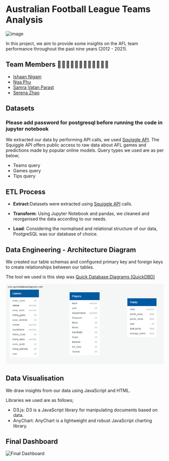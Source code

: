 # Australian Football League Teams Analysis


![image](https://user-images.githubusercontent.com/85004202/145362005-2c1d17fd-5d9f-4b01-8a6f-6dcbab84ceb0.png)


In this project, we aim to provide some insights on the AFL team performance throughout the past nine years (2012 - 2021).

## Team Members  👨🏻‍💻👩🏻‍💻👩🏻‍💻👩🏻‍💻

- [Ishaan Nigam](https://github.com/ishaan04)
- [Nga Phu](https://github.com/nkphu)
- [Samra Vatan Parast](https://github.com/Samravp)
- [Serena Zhao](https://github.com/SerenaZhaoYanqing)


## Datasets
### Please add password for postgresql before running the code in jupyter notebook 
We extracted our data by performing API calls, we used [Squiggle API](https://api.squiggle.com.au/#section_teams). 
The Squiggle API offers public access to raw data about AFL games and predictions made by popular online models.
Query types we used are as per below;
 - Teams query
 - Games query
 - Tips query

## ETL Process

* **Extract**:Datasets were extracted using [Squiggle API](https://api.squiggle.com.au/#section_teams) calls.

* **Transform**: Using Jupyter Notebook and pandas, we cleaned and reorganised the data according to our needs.

* **Load**: Considering the normalised and relational structure of our data, PostgreSQL was our database of choice.


## Data Engineering - Architecture Diagram

We created our table schemas and configured primary key and foreign keys to create relationships between our tables.

The tool we used is this step was [Quick Database Diagrams (QuickDBD)](https://www.quickdatabasediagrams.com/)

![DBD](DBD.png)


## Data Visualisation

We draw insights from our data using JavaScript and HTML.

Libraries we used are as follows;

 - D3.js: D3 is a JavaScript library for manipulating documents based on data.
 - AnyChart: AnyChart is a lightweight and robust JavaScript charting library.

## Final Dashboard

<img width="601" alt="Final Dashboard" src="https://user-images.githubusercontent.com/85004202/145705055-1d17d334-ef01-4a52-b52d-09edb72f7eee.png">
 
